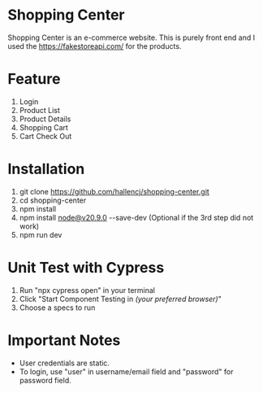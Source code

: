 # Shopping Center
Shopping Center is an e-commerce website. This is purely front end and I used the https://fakestoreapi.com/ for the products.

# Feature
1. Login
2. Product List
3. Product Details
4. Shopping Cart
5. Cart Check Out

# Installation

1. git clone https://github.com/hallencj/shopping-center.git
2. cd shopping-center
3. npm install
4. npm install node@v20.9.0 --save-dev (Optional if the 3rd step did not work)
5. npm run dev

# Unit Test with Cypress

1. Run "npx cypress open" in your terminal
2. Click "Start Component Testing in *(your preferred browser)*"
3. Choose a specs to run

# Important Notes

- User credentials are static.
- To login, use "user" in username/email field and "password" for password field.